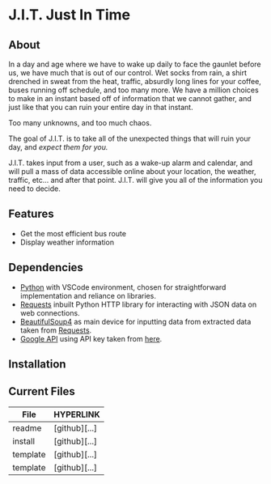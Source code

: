# J.I.T. Just In Time

## About
In a day and age where we have to wake up daily to face the gaunlet before us, we have much that is out of our control. Wet socks from rain, a shirt drenched in sweat from the heat, traffic, absurdly long lines for your coffee, buses running off schedule, and too many more. We have a million choices to make in an instant based off of information that we cannot gather, and just like that you can ruin your entire day in that instant.

Too many unknowns, and too much chaos.

The goal of J.I.T. is to take all of the unexpected things that will ruin your day, and _expect them for you._

J.I.T. takes input from a user, such as a wake-up alarm and calendar, and will pull a mass of data accessible online about your location, the weather, traffic, etc... and after that point. J.I.T. will give you all of the information you need to decide.

## Features
- Get the most efficient bus route
- Display weather information

## Dependencies
- [Python] with VSCode environment, chosen for straightforward implementation and reliance on libraries.
- [Requests] inbuilt Python HTTP library for interacting with JSON data on web connections.
- [BeautifulSoup4] as main device for inputting data from extracted data taken from [Requests].
- [Google API] using API key taken from [here][Google API].

## Installation

## Current Files
| File | HYPERLINK |
| ---- | --------- |
| readme | [github][...] | 
| install | [github][...] |
| template | [github][...] |
| template | [github][...] |

[//]: # (reference links)

[Python]: <https://www.python.org/>
[BeautifulSoup4]: <https://beautiful-soup-4.readthedocs.io/en/latest/>
[Requests]: <https://pypi.org/project/requests/>
[Google API]: <https://github.com/googlemaps/google-maps-services-python>
[GHub_readme]: <> 
[GHub_install]: <>
[GHub_scraperpy]: <> 
[GHub_linkcsv]: <>
